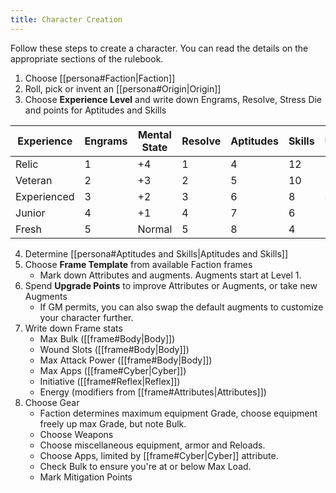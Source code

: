 ```yaml
---
title: Character Creation
---
```

Follow these steps to create a character. You can read the details on the appropriate sections of the rulebook.

1. Choose [[persona#Faction|Faction]]
2. Roll, pick or invent an [[persona#Origin|Origin]]
3. Choose **Experience Level** and write down Engrams, Resolve, Stress Die and points for Aptitudes and Skills

| Experience  | Engrams | Mental State | Resolve | Aptitudes | Skills | Upgrades |
| ----------- | ------- | ------------ | ------- | --------- | ------ | -------- |
| Relic       | 1       | +4           | 1       | 4         | 12     | 8        |
| Veteran     | 2       | +3           | 2       | 5         | 10     | 6        |
| Experienced | 3       | +2           | 3       | 6         | 8      | 4        |
| Junior      | 4       | +1           | 4       | 7         | 6      | 2        |
| Fresh       | 5       | Normal       | 5       | 8         | 4      | 0        |

4. Determine [[persona#Aptitudes and Skills|Aptitudes and Skills]]
5. Choose **Frame Template** from available Faction frames
	- Mark down Attributes and augments. Augments start at Level 1.
6. Spend **Upgrade Points** to improve Attributes or Augments, or take new Augments
	- If GM permits, you can also swap the default augments to customize your character further.
7. Write down Frame stats
	- Max Bulk ([[frame#Body|Body]])
	- Wound Slots ([[frame#Body|Body]])
	- Max Attack Power ([[frame#Body|Body]])
	- Max Apps ([[frame#Cyber|Cyber]]) 
	- Initiative ([[frame#Reflex|Reflex]])
	- Energy (modifiers from [[frame#Attributes|Attributes]])
8. Choose Gear
	- Faction determines maximum equipment Grade, choose equipment freely up max Grade, but note Bulk.
	- Choose Weapons
	- Choose miscellaneous equipment, armor and Reloads.
	- Choose Apps, limited by [[frame#Cyber|Cyber]] attribute.
	- Check Bulk to ensure you're at or below Max Load.
	- Mark Mitigation Points

